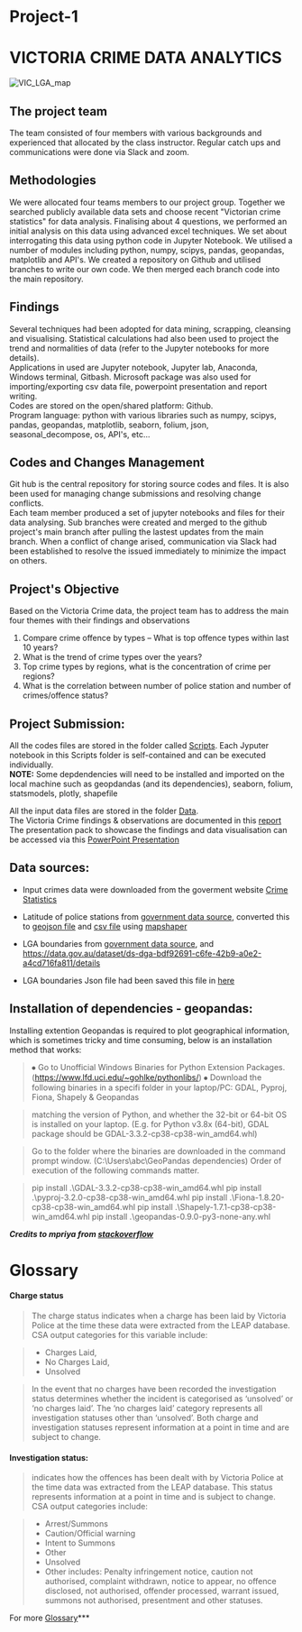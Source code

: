 
# Project-1
# VICTORIA CRIME DATA ANALYTICS

![VIC_LGA_map](/../main/Figures/VIC_LGA_map.png)

## The project team
The team consisted of four members with various backgrounds and experienced that allocated by the class instructor. Regular catch ups and communications were done via Slack and zoom.

## Methodologies
We were allocated four teams members to our project group.
Together we searched publicly available data sets and choose recent "Victorian crime statistics" for data analysis.
Finalising about 4 questions, we performed an initial analysis on this data using advanced excel techniques. 
We set about interrogating this data using python code in Jupyter Notebook. 
We utilised a number of modules including python, numpy, scipys, pandas, geopandas, matplotlib and API's.
We created a repository on Github and utilised branches to write our own code.
We then merged each branch code into the main repository.

## Findings
Several techniques had been adopted for data mining, scrapping, cleansing and visualising. Statistical calculations had also been used to project the trend and normalities of data (refer to the Jupyter notebooks for more details). <br />
Applications in used are Jupyter notebook, Jupyter lab, Anaconda, Windows terminal, Gitbash. Microsoft package was also used for importing/exporting csv data file, powerpoint presentation and report writing.<br />
Codes are stored on the open/shared platform: Github.<br />
Program language: python with various libraries such as numpy, scipys, pandas, geopandas, matplotlib, seaborn, folium, json, seasonal_decompose, os, API's, etc...

## Codes and Changes Management
Git hub is the central repository for storing source codes and files. It is also been used for managing change submissions and resolving change conflicts. <br />
Each team member produced a set of jupyter notebooks and files for their data analysing. Sub branches were created and merged to the github project's main branch after pulling the lastest updates from the main branch. When a conflict of change arised, communication via Slack had been established to resolve the issued immediately to minimize the impact on others.

## Project's Objective
Based on the Victoria Crime data, the project team has to address the main four themes with their findings and observations
1. Compare crime offence by types – What is top offence types within last 10 years?
2. What is the trend of crime types over the years?
3. Top crime types by regions, what is the concentration of crime per regions?
4. What is the correlation between number of police station and number of crimes/offence status?

## Project Submission:

All the codes files are stored in the folder called [Scripts](/../main/Scripts/). Each Jyputer notebook in this Scripts folder is self-contained and can be executed individually.<br />
**NOTE:** Some depdendencies will need to be installed and imported on the local machine such as geopdandas (and its dependencies), seaborn, folium, statsmodels, plotly, shapefile <br />

All the input data files are stored in the folder [Data](/../main/Data/).<br />
The Victoria Crime findings & observations are documented in this [report](/../main/Write_up_report_final.docx)<br />
The presentation pack to showcase the findings and data visualisation can be accessed via this [PowerPoint Presentation](/../main/Crime_Victoria_PowerPoint_Presentation.pptx)<br />

## Data sources:

- Input crimes data were downloaded from the goverment website [Crime Statistics](https://www.crimestatistics.vic.gov.au/crime-statistics/latest-victorian-crime-data/download-data)

- Latitude of police stations from [government data source](https://data.gov.au/dataset/ds-aurin-aurin%3Adatasource-VIC_Govt_DELWP-VIC_Govt_DELWP_datavic_VMFEAT_POLICE_STATION/distribution/dist-aurin-aurin%3Adatasource-VIC_Govt_DELWP-VIC_Govt_DELWP_datavic_VMFEAT_POLICE_STATION-0/details?q=), converted this to [geojson file](/../main/Data/VMFEAT_POLICE_STATION.json) and [csv file](/../main/Data/VMFEAT_POLICE_STATION.csv)  using [mapshaper](https://mapshaper.org/)

- LGA boundaries from [government data source](https://data.gov.au/dataset/ds-dga-bdf92691-c6fe-42b9-a0e2-a4cd716fa811/distribution/dist-dga-ce0a0ed3-6003-47fd-88ad-4b49d9337d47/details?q=), and https://data.gov.au/dataset/ds-dga-bdf92691-c6fe-42b9-a0e2-a4cd716fa811/details

- LGA boundaries Json file had been saved this file in [here](/../main//Data/LGA_boundaries.json)


## Installation of dependencies - geopandas:

Installing extention Geopandas is required to plot geographical information, which is sometimes tricky and time consuming, below is an installation method that works:

>⦁ Go to Unofficial Windows Binaries for Python Extension Packages. (https://www.lfd.uci.edu/~gohlke/pythonlibs/)
>⦁ Download the following binaries in a specifi folder in your laptop/PC: GDAL, Pyproj, Fiona, Shapely & Geopandas

>matching the version of Python, and whether the 32-bit or 64-bit OS is installed on your laptop. (E.g. for Python v3.8x (64-bit), GDAL package should be GDAL-3.3.2-cp38-cp38-win_amd64.whl)

>Go to the folder where the binaries are downloaded in the command prompt window. (C:\Users\abc\GeoPandas dependencies) Order of execution of the following commands matter.

>pip install .\GDAL-3.3.2-cp38-cp38-win_amd64.whl
>pip install .\pyproj-3.2.0-cp38-cp38-win_amd64.whl
>pip install .\Fiona-1.8.20-cp38-cp38-win_amd64.whl
>pip install .\Shapely-1.7.1-cp38-cp38-win_amd64.whl
>pip install .\geopandas-0.9.0-py3-none-any.whl

***Credits to mpriya from [stackoverflow](https://stackoverflow.com/questions/41009215/importerror-no-module-named-geopandas)***

# Glossary
#### Charge status ####
>The charge status indicates when a charge has been laid by Victoria Police at the time these data were extracted from the LEAP database. CSA output categories for this variable include:

>- Charges Laid,
>- No Charges Laid,
>- Unsolved

>In the event that no charges have been recorded the investigation status determines whether the incident is categorised as ‘unsolved’ or ‘no charges laid’. The ‘no charges laid’ category represents all investigation statuses other than ‘unsolved’. Both charge and investigation statuses represent information at a point in time and are subject to change.

#### Investigation status:
>indicates how the offences has been dealt with by Victoria Police at the time data was extracted from the LEAP database. This status represents information at a point in time and is subject to change.
CSA output categories include:

>- Arrest/Summons
>- Caution/Official warning
>- Intent to Summons
>- Other
>- Unsolved
>- Other includes: Penalty infringement notice, caution not authorised, complaint withdrawn, notice to appear, no offence disclosed, not authorised, offender processed, warrant issued, summons not authorised, presentment and other statuses.


For more [Glossary](https://www.crimestatistics.vic.gov.au/about-the-data/glossary-and-data-dictionary)***

